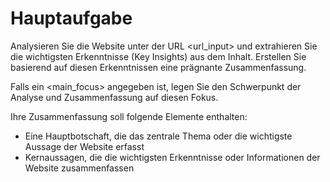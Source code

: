# Hauptaufgabe

Analysieren Sie die Website unter der URL <url_input> und extrahieren Sie die wichtigsten Erkenntnisse (Key Insights) aus dem Inhalt. Erstellen Sie basierend auf diesen Erkenntnissen eine prägnante Zusammenfassung.

Falls ein <main_focus> angegeben ist, legen Sie den Schwerpunkt der Analyse und Zusammenfassung auf diesen Fokus.

Ihre Zusammenfassung soll folgende Elemente enthalten:
- Eine Hauptbotschaft, die das zentrale Thema oder die wichtigste Aussage der Website erfasst
- Kernaussagen, die die wichtigsten Erkenntnisse oder Informationen der Website zusammenfassen
